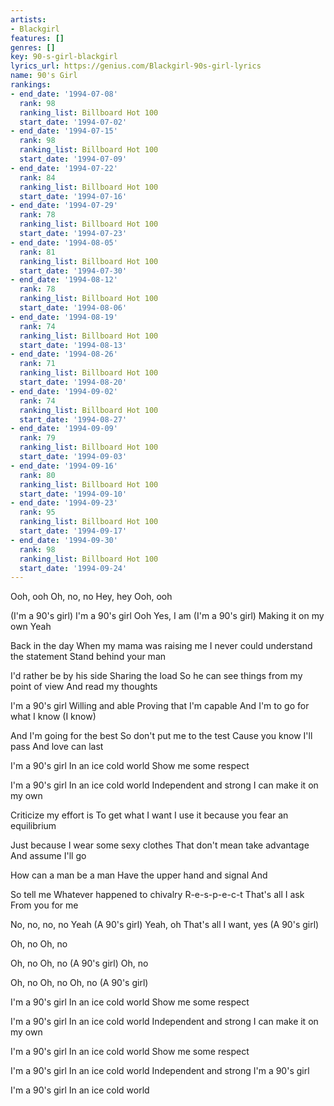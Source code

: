 ```yaml
---
artists:
- Blackgirl
features: []
genres: []
key: 90-s-girl-blackgirl
lyrics_url: https://genius.com/Blackgirl-90s-girl-lyrics
name: 90's Girl
rankings:
- end_date: '1994-07-08'
  rank: 98
  ranking_list: Billboard Hot 100
  start_date: '1994-07-02'
- end_date: '1994-07-15'
  rank: 98
  ranking_list: Billboard Hot 100
  start_date: '1994-07-09'
- end_date: '1994-07-22'
  rank: 84
  ranking_list: Billboard Hot 100
  start_date: '1994-07-16'
- end_date: '1994-07-29'
  rank: 78
  ranking_list: Billboard Hot 100
  start_date: '1994-07-23'
- end_date: '1994-08-05'
  rank: 81
  ranking_list: Billboard Hot 100
  start_date: '1994-07-30'
- end_date: '1994-08-12'
  rank: 78
  ranking_list: Billboard Hot 100
  start_date: '1994-08-06'
- end_date: '1994-08-19'
  rank: 74
  ranking_list: Billboard Hot 100
  start_date: '1994-08-13'
- end_date: '1994-08-26'
  rank: 71
  ranking_list: Billboard Hot 100
  start_date: '1994-08-20'
- end_date: '1994-09-02'
  rank: 74
  ranking_list: Billboard Hot 100
  start_date: '1994-08-27'
- end_date: '1994-09-09'
  rank: 79
  ranking_list: Billboard Hot 100
  start_date: '1994-09-03'
- end_date: '1994-09-16'
  rank: 80
  ranking_list: Billboard Hot 100
  start_date: '1994-09-10'
- end_date: '1994-09-23'
  rank: 95
  ranking_list: Billboard Hot 100
  start_date: '1994-09-17'
- end_date: '1994-09-30'
  rank: 98
  ranking_list: Billboard Hot 100
  start_date: '1994-09-24'
---
```

Ooh, ooh
Oh, no, no
Hey, hey
Ooh, ooh

(I'm a 90's girl)
I'm a 90's girl
Ooh
Yes, I am
(I'm a 90's girl)
Making it on my own
Yeah


Back in the day
When my mama was raising me
I never could understand the statement
Stand behind your man

I'd rather be by his side
Sharing the load
So he can see things from my point of view
And read my thoughts


I'm a 90's girl
Willing and able
Proving that I'm capable
And I'm to go for what I know
(I know)

And I'm going for the best
So don't put me to the test
Cause you know I'll pass
And love can last

I'm a 90's girl
In an ice cold world
Show me some respect

I'm a 90's girl
In an ice cold world
Independent and strong
I can make it on my own


Criticize my effort is
To get what I want
I use it because you fear an equilibrium

Just because I wear some sexy clothes
That don't mean take advantage
And assume I'll go



How can a man be a man
Have the upper hand and signal
And 

So tell me
Whatever happened to chivalry
R-e-s-p-e-c-t
That's all I ask
From you for me

No, no, no, no
Yeah
(A 90's girl)
Yeah, oh
That's all I want, yes
(A 90's girl)

Oh, no
Oh, no

Oh, no
Oh, no
(A 90's girl)
Oh, no

Oh, no
Oh, no
Oh, no
(A 90's girl)

I'm a 90's girl
In an ice cold world
Show me some respect

I'm a 90's girl
In an ice cold world
Independent and strong
I can make it on my own

I'm a 90's girl
In an ice cold world
Show me some respect

I'm a 90's girl
In an ice cold world
Independent and strong
I'm a 90's girl

I'm a 90's girl
In an ice cold world
